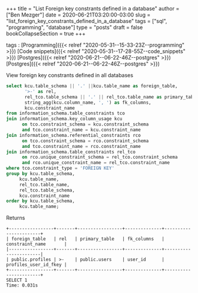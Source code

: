 +++
title = "List Foreign key constrants defined in a database"
author = ["Ben Mezger"]
date = 2020-06-21T03:20:00-03:00
slug = "list_foreign_key_constrants_defined_in_a_database"
tags = ["sql", "programming", "database"]
type = "posts"
draft = false
bookCollapseSection = true
+++

tags
: [Programming]({{< relref "2020-05-31--15-33-23Z--programming" >}}) [Code snippets]({{< relref "2020-05-31--17-28-55Z--code_snippets" >}}) [Postgres]({{< relref "2020-06-21--06-22-46Z--postgres" >}}) [Postgres]({{< relref "2020-06-21--06-22-46Z--postgres" >}})

View foreign key constrants defined in all databases

```sql
select kcu.table_schema || '.' ||kcu.table_name as foreign_table,
       '>-' as rel,
       rel_tco.table_schema || '.' || rel_tco.table_name as primary_table,
       string_agg(kcu.column_name, ', ') as fk_columns,
       kcu.constraint_name
from information_schema.table_constraints tco
join information_schema.key_column_usage kcu
	  on tco.constraint_schema = kcu.constraint_schema
	  and tco.constraint_name = kcu.constraint_name
join information_schema.referential_constraints rco
	  on tco.constraint_schema = rco.constraint_schema
	  and tco.constraint_name = rco.constraint_name
join information_schema.table_constraints rel_tco
	  on rco.unique_constraint_schema = rel_tco.constraint_schema
	  and rco.unique_constraint_name = rel_tco.constraint_name
where tco.constraint_type = 'FOREIGN KEY'
group by kcu.table_schema,
	 kcu.table_name,
	 rel_tco.table_name,
	 rel_tco.table_schema,
	 kcu.constraint_name
order by kcu.table_schema,
	 kcu.table_name;
```

Returns

```text
+-----------------+-------+-----------------+--------------+-----------------------+
| foreign_table   | rel   | primary_table   | fk_columns   | constraint_name       |
|-----------------+-------+-----------------+--------------+-----------------------|
| public.profiles | >-    | public.users    | user_id      | profiles_user_id_fkey |
+-----------------+-------+-----------------+--------------+-----------------------+
SELECT 1
Time: 0.031s
```